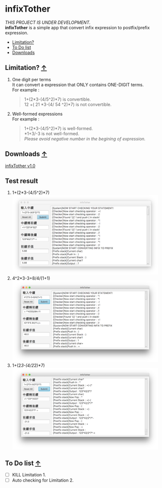 # infixTother
*THIS PROJECT IS UNDER DEVELOPMENT.*  
**infixTother** is a simple app that convert infix expression to postfix/prefix expression.  
- [Limitation?](https://github.com/RxnNode/infixTother#limitation-)
- [To Do list](https://github.com/RxnNode/infixTother#to-do-list-)
- [Downloads](https://github.com/RxnNode/infixTother#downloads-)

## Limitation? [↑](https://github.com/RxnNode/infixTother#infixtother)
1. One digit per terms  
    It can convert a expression that ONLY contains ONE-DIGIT terms.  
    For example :  
    >1+(2*3-(4/5^2)*7) is convertible.  
    >12 +( 21 *3-(4/ 54 ^2)*7) is not convertible.
2. Well-formed expressions  
    For example :  
    >1+(2*3-(4/5^2)*7) is well-formed.   
    >*1+3/-3 is not well-formed.   
    *Please avoid negative number in the begining of expression.*

## Downloads [↑](https://github.com/RxnNode/infixTother#infixtother)
[infixTother v1.0](https://github.com/RxnNode/infixTother/releases)
## Test result
1. 1+(2*3-(4/5^2)*7)
![1+(2*3-(4/5^2)*7)](/images/test01.png)
2. 4^2*3-3+8/4/(1+1)
![4^2*3-3+8/4/(1+1)](/images/test02.png)
3. 1+(2*3-(4/2*2)*7)
![1+(2*3-(4/2*2)*7)](/images/test03.png)

## To Do list [↑](https://github.com/RxnNode/infixTother#infixtother)
- [ ] KILL Limitation 1.  
- [ ] Auto checking for Limitation 2.   
